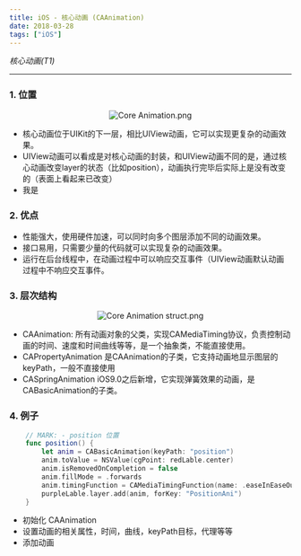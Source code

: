 ```yaml
---
title: iOS - 核心动画 (CAAnimation)
date: 2018-03-28
tags: ["iOS"]
---
```


<!--more-->

_核心动画(T1)_   

---------------

### 1. 位置

<center>

![Core Animation.png](./post/resources/F9AB39A750CC347315E7438BBF54A351.png)
</center>

* 核心动画位于UIKit的下一层，相比UIView动画，它可以实现更复杂的动画效果。
* UIView动画可以看成是对核心动画的封装，和UIView动画不同的是，通过核心动画改变layer的状态（比如position），动画执行完毕后实际上是没有改变的（表面上看起来已改变）
* 我是

### 2. 优点
* 性能强大，使用硬件加速，可以同时向多个图层添加不同的动画效果。
* 接口易用，只需要少量的代码就可以实现复杂的动画效果。
* 运行在后台线程中，在动画过程中可以响应交互事件（UIView动画默认动画过程中不响应交互事件。

### 3. 层次结构
<center>

![Core Animation struct.png](./post/resources/C494D043B0116EF7B0242ED303681D75.png)
</center>

* CAAnimation: 所有动画对象的父类，实现CAMediaTiming协议，负责控制动画的时间、速度和时间曲线等等，是一个抽象类，不能直接使用。
* CAPropertyAnimation 是CAAnimation的子类，它支持动画地显示图层的keyPath，一般不直接使用
* CASpringAnimation iOS9.0之后新增，它实现弹簧效果的动画，是CABasicAnimation的子类。

### 4. 例子

```swift
    // MARK: - position 位置
    func position() {
        let anim = CABasicAnimation(keyPath: "position")
        anim.toValue = NSValue(cgPoint: redLable.center)
        anim.isRemovedOnCompletion = false
        anim.fillMode = .forwards
        anim.timingFunction = CAMediaTimingFunction(name: .easeInEaseOut)
        purpleLable.layer.add(anim, forKey: "PositionAni")
    }
```

* 初始化 CAAnimation
* 设置动画的相关属性，时间，曲线，keyPath目标，代理等等
* 添加动画
